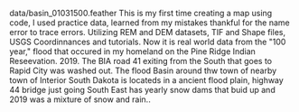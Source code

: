 data/basin_01031500.feather
This is my first time creating a map using code, I used practice data, learned from my mistakes thankful for the name error to trace errors. Utilizing REM and DEM datasets, TIF and Shape files, USGS Coordinnances and tutorials. Now it is real world data from the "100 year," flood that occured in my homeland on the Pine Ridge Indian Reseevation. 2019. The BIA road 41 exiting from the South that goes to Rapid City was washed out. The flood Basin around thw town of nearby town of Interior South Dakota is locateds in a ancient flood plain, highway 44 bridge just going South East has yearly snow dams that buid up and 2019 was a mixture of snow and rain.. 
